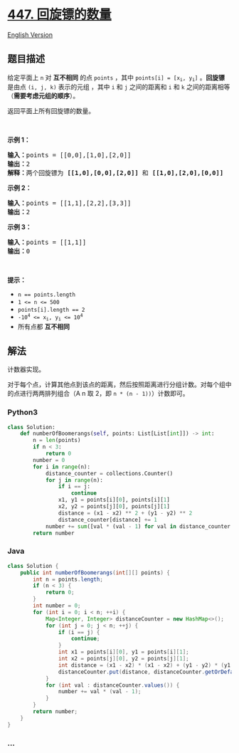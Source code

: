 # [447. 回旋镖的数量](https://leetcode-cn.com/problems/number-of-boomerangs)

[English Version](https://cdn.jsdelivr.net/gh/doocs/leetcode@main/solution/0400-0499/0447.Number%20of%20Boomerangs/README_EN.md)

## 题目描述

<!-- 这里写题目描述 -->

<p>给定平面上<em> </em><code>n</code><em> </em>对 <strong>互不相同</strong> 的点 <code>points</code> ，其中 <code>points[i] = [x<sub>i</sub>, y<sub>i</sub>]</code> 。<strong>回旋镖</strong> 是由点 <code>(i, j, k)</code> 表示的元组 ，其中 <code>i</code> 和 <code>j</code> 之间的距离和 <code>i</code> 和 <code>k</code> 之间的距离相等（<strong>需要考虑元组的顺序</strong>）。</p>

<p>返回平面上所有回旋镖的数量。</p>
 

<p><strong>示例 1：</strong></p>

<pre>
<strong>输入：</strong>points = [[0,0],[1,0],[2,0]]
<strong>输出：</strong>2
<strong>解释：</strong>两个回旋镖为 <strong>[[1,0],[0,0],[2,0]]</strong> 和 <strong>[[1,0],[2,0],[0,0]]</strong>
</pre>

<p><strong>示例 2：</strong></p>

<pre>
<strong>输入：</strong>points = [[1,1],[2,2],[3,3]]
<strong>输出：</strong>2
</pre>

<p><strong>示例 3：</strong></p>

<pre>
<strong>输入：</strong>points = [[1,1]]
<strong>输出：</strong>0
</pre>

<p> </p>

<p><strong>提示：</strong></p>

<ul>
	<li><code>n == points.length</code></li>
	<li><code>1 <= n <= 500</code></li>
	<li><code>points[i].length == 2</code></li>
	<li><code>-10<sup>4</sup> <= x<sub>i</sub>, y<sub>i</sub> <= 10<sup>4</sup></code></li>
	<li>所有点都 <strong>互不相同</strong></li>
</ul>

## 解法

<!-- 这里可写通用的实现逻辑 -->

计数器实现。

对于每个点，计算其他点到该点的距离，然后按照距离进行分组计数。对每个组中的点进行两两排列组合（A n 取 2，即 `n * (n - 1))`）计数即可。

<!-- tabs:start -->

### **Python3**

<!-- 这里可写当前语言的特殊实现逻辑 -->

```python
class Solution:
    def numberOfBoomerangs(self, points: List[List[int]]) -> int:
        n = len(points)
        if n < 3:
            return 0
        number = 0
        for i in range(n):
            distance_counter = collections.Counter()
            for j in range(n):
                if i == j:
                    continue
                x1, y1 = points[i][0], points[i][1]
                x2, y2 = points[j][0], points[j][1]
                distance = (x1 - x2) ** 2 + (y1 - y2) ** 2
                distance_counter[distance] += 1
            number += sum([val * (val - 1) for val in distance_counter.values()])
        return number
```

### **Java**

<!-- 这里可写当前语言的特殊实现逻辑 -->

```java
class Solution {
    public int numberOfBoomerangs(int[][] points) {
        int n = points.length;
        if (n < 3) {
            return 0;
        }
        int number = 0;
        for (int i = 0; i < n; ++i) {
            Map<Integer, Integer> distanceCounter = new HashMap<>();
            for (int j = 0; j < n; ++j) {
                if (i == j) {
                    continue;
                }
                int x1 = points[i][0], y1 = points[i][1];
                int x2 = points[j][0], y2 = points[j][1];
                int distance = (x1 - x2) * (x1 - x2) + (y1 - y2) * (y1 - y2);
                distanceCounter.put(distance, distanceCounter.getOrDefault(distance, 0) + 1);
            }
            for (int val : distanceCounter.values()) {
                number += val * (val - 1);
            }
        }
        return number;
    }
}
```

### **...**

```

```

<!-- tabs:end -->
